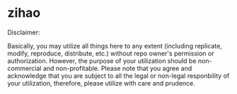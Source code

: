 # zihao

Disclaimer:

Basically, you may utilize all things here to any extent (including replicate, modify, reproduce, distribute, etc.) without repo owner's permission or authorization. However, the purpose of your utilization should be non-commercial and non-profitable. Please note that you agree and acknowledge that you are subject to all the legal or non-legal responbility of your utilization, therefore, please utilize with care and prudence.
